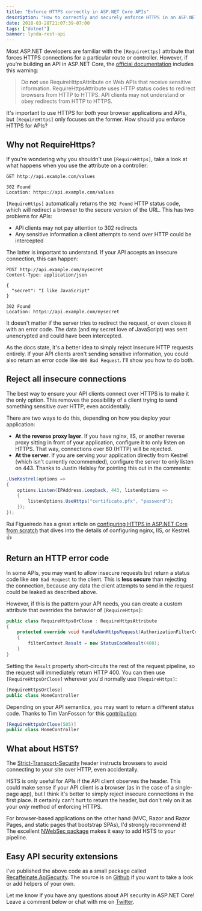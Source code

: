```yaml
---
title: "Enforce HTTPS correctly in ASP.NET Core APIs"
description: "How to correctly and securely enforce HTTPS in an ASP.NET Core Web API"
date: 2018-03-28T21:07:39-07:00
tags: ["dotnet"]
banner: lynda-rest-api
---
```


Most ASP.NET developers are familiar with the `[RequireHttps]` attribute that forces HTTPS connections for a particular route or controller. However, if you're building an API in ASP.NET Core, the [official documentation][docs-enforce-ssl] includes this warning:

> Do **not** use RequireHttpsAttribute on Web APIs that receive sensitive information. RequireHttpsAttribute uses HTTP status codes to redirect browsers from HTTP to HTTPS. API clients may not understand or obey redirects from HTTP to HTTPS.

It's important to use HTTPS for *both* your browser applications and APIs, but `[RequireHttps]` only focuses on the former. How should you enforce HTTPS for APIs?

<!--more-->

## Why not RequireHttps?

If you're wondering why you shouldn't use `[RequireHttps]`, take a look at what happens when you use the attribute on a controller:

```
GET http://api.example.com/values

302 Found
Location: https://api.example.com/values
```

`[RequireHttps]` automatically returns the `302 Found` HTTP status code, which will redirect a browser to the secure version of the URL. This has two problems for APIs:

* API clients may not pay attention to 302 redirects
* Any sensitive information a client attempts to send over HTTP could be intercepted

The latter is important to understand. If your API accepts an insecure connection, this can happen:

```
POST http://api.example.com/mysecret
Content-Type: application/json

{
  "secret": "I like JavaScript"
}

302 Found
Location: https://api.example.com/mysecret
```

It doesn't matter if the server tries to redirect the request, or even closes it with an error code. The data (and my secret love of JavaScript) was sent unencrypted and could have been intercepted.

As the docs state, it's a better idea to simply reject insecure HTTP requests entirely. If your API clients aren't sending sensitive information, you could also return an error code like `400 Bad Request`. I'll show you how to do both.

## Reject all insecure connections

The best way to ensure your API clients connect over HTTPS is to make it the only option. This removes the possibility of a client trying to send something sensitive over HTTP, even accidentally.

There are two ways to do this, depending on how you deploy your application:

* **At the reverse proxy layer**. If you have nginx, IIS, or another reverse proxy sitting in front of your application, configure it to only listen on HTTPS. That way, connections over 80 (HTTP) will be rejected.
* **At the server**. If you are serving your application directly from Kestrel (which isn't currently recommended), configure the server to only listen on 443. Thanks to Justin Helsley for pointing this out in the comments:

```csharp
.UseKestrel(options =>
{
    options.Listen(IPAddress.Loopback, 443, listenOptions =>
    {
        listenOptions.UseHttps("certificate.pfx", "password");
    });
});
```

Rui Figueiredo has a great article on [configuring HTTPS in ASP.NET Core from scratch](https://www.blinkingcaret.com/2017/03/01/https-asp-net-core/) that dives into the details of configuring nginx, IIS, or Kestrel. 👍

## Return an HTTP error code

In some APIs, you may want to allow insecure requests but return a status code like `400 Bad Request` to the client. This is **less secure** than rejecting the connection, because any data the client attempts to send in the request could be leaked as described above.

However, if this is the pattern your API needs, you can create a custom attribute that overrides the behavior of `[RequireHttps]`:

```csharp
public class RequireHttpsOrClose : RequireHttpsAttribute
{
    protected override void HandleNonHttpsRequest(AuthorizationFilterContext filterContext)
    {
        filterContext.Result = new StatusCodeResult(400);
    }
}
```

Setting the `Result` property short-circuits the rest of the request pipeline, so the request will immediately return HTTP 400. You can then use `[RequireHttpsOrClose]` wherever you'd normally use `[RequireHttps]`:

```csharp
[RequireHttpsOrClose]
public class HomeController
```

Depending on your API semantics, you may want to return a different status code. Thanks to Tim VanFosson for this [contribution](https://github.com/nbarbettini/ApiSecurity/blob/master/ApiSecurity/RequireHttpsOrCloseAttribute.cs):

```csharp
[RequireHttpsOrClose(505)]
public class HomeController
```

## What about HSTS?

The [Strict-Transport-Security](https://developer.mozilla.org/en-US/docs/Web/HTTP/Headers/Strict-Transport-Security) header instructs browsers to avoid connecting to your site over HTTP, even accidentally.

HSTS is only useful for APIs if the API client observes the header. This could make sense if your API client is a browser (as in the case of a single-page app), but I think it's better to simply reject insecure connections in the first place. It certainly can't hurt to return the header, but don't rely on it as your _only_ method of enforcing HTTPS.

For browser-based applications on the other hand (MVC, Razor and Razor Pages, and static pages that bootstrap SPAs), I'd strongly recommend it! The excellent [NWebSec package](https://docs.nwebsec.com/en/latest/nwebsec/Configuring-hsts.html) makes it easy to add HSTS to your pipeline.

## Easy API security extensions

I've published the above code as a small package called [Recaffeinate.ApiSecurity][as-nuget]. The source is on [Github][as-github] if you want to take a look or add helpers of your own.

Let me know if you have any questions about API security in ASP.NET Core! Leave a comment below or chat with me on [Twitter][twitter].


[docs-enforce-ssl]: https://docs.microsoft.com/en-us/aspnet/core/security/enforcing-ssl
[as-nuget]: https://www.nuget.org/packages/Recaffeinate.ApiSecurity
[as-github]: https://github.com/nbarbettini/ApiSecurity
[twitter]: https://twitter.com/nbarbettini
